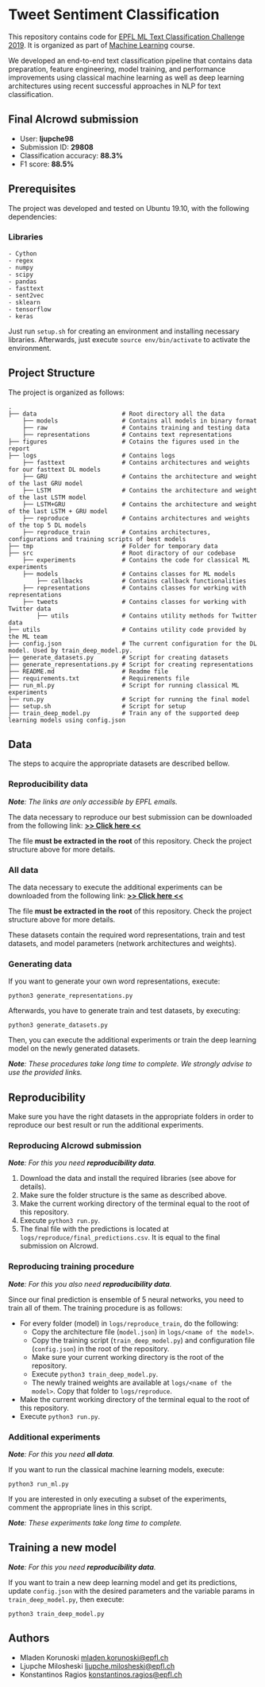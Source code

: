 # Tweet Sentiment Classification

This repository contains code for [EPFL ML Text Classification Challenge 2019](https://www.aicrowd.com/challenges/epfl-ml-text-classification-2019). It is organized as part of [Machine Learning](https://www.epfl.ch/labs/mlo/machine-learning-cs-433/) course.

We developed an end-to-end text classification pipeline that contains data preparation, feature engineering, model training, and performance improvements using classical machine learning as well as deep learning architectures using recent successful approaches in NLP for text classification.


## Final AIcrowd submission

 - User: **ljupche98**
 - Submission ID: **29808**
 - Classification accuracy: **88.3%**
 - F1 score: **88.5%**


## Prerequisites

The project was developed and tested on Ubuntu 19.10, with the following dependencies:

### Libraries

```
- Cython
- regex
- numpy
- scipy
- pandas
- fasttext
- sent2vec
- sklearn
- tensorflow
- keras
```

Just run `setup.sh` for creating an environment and installing necessary libraries. Afterwards, just execute `source env/bin/activate` to activate the environment.


## Project Structure

The project is organized as follows:

    .
    ├── data                        # Root directory all the data
        ├── models                  # Contains all models in binary format
        ├── raw                     # Contains training and testing data
        ├── representations         # Contains text representations
    ├── figures                     # Cotains the figures used in the report
    ├── logs                        # Contains logs
        ├── fasttext                # Contains architectures and weights for our fasttext DL models
        ├── GRU                     # Contains the architecture and weight of the last GRU model
        ├── LSTM                    # Contains the architecture and weight of the last LSTM model
        ├── LSTM+GRU                # Contains the architecture and weight of the last LSTM + GRU model
        ├── reproduce               # Contains architectures and weights of the top 5 DL models
        ├── reproduce_train         # Contains architectures, configurations and training scripts of best models
    ├── tmp                         # Folder for temporary data
    ├── src                         # Root diractory of our codebase
        ├── experiments             # Contains the code for classical ML experiments
        ├── models                  # Contains classes for ML models
            ├── callbacks           # Contains callback functionalities
        ├── representations         # Contains classes for working with representations
        ├── tweets                  # Contains classes for working with Twitter data
            ├── utils               # Contains utility methods for Twitter data
    ├── utils                       # Contains utility code provided by the ML team
    ├── config.json                 # The current configuration for the DL model. Used by train_deep_model.py.
    ├── generate_datasets.py        # Script for creating datasets
    ├── generate_representations.py # Script for creating representations
    ├── README.md                   # Readme file
    ├── requirements.txt            # Requirements file
    ├── run_ml.py                   # Script for running classical ML experiments
    ├── run.py                      # Script for running the final model
    ├── setup.sh                    # Script for setup
    ├── train_deep_model.py         # Train any of the supported deep learning models using config.json


## Data

The steps to acquire the appropriate datasets are described bellow. 

### Reproducibility data

***Note**: The links are only accessible by EPFL emails.*

The data necessary to reproduce our best submission can be downloaded from the following link: [**>> Click here <<**](https://drive.google.com/open?id=1lJj3EbVhRwUybW6zPg5e9KNXVwH3r1Mr)

The file **must be extracted in the root** of this repository. Check the project structure above for more details.

### All data

The data necessary to execute the additional experiments can be downloaded from the following link: [**>> Click here <<**](https://drive.google.com/open?id=1GPLV5NfMi2oBbWGuRclTJIYIPClyUTMW)

The file **must be extracted in the root** of this repository. Check the project structure above for more details.

These datasets contain the required word representations, train and test datasets, and model parameters (network architectures and weights).

### Generating data

If you want to generate your own word representations, execute:

```
python3 generate_representations.py
```

Afterwards, you have to generate train and test datasets, by executing:

```
python3 generate_datasets.py
```

Then, you can execute the additional experiments or train the deep learning model on the newly generated datasets.

***Note**: These procedures take long time to complete. We strongly advise to use the provided links.*


## Reproducibility

Make sure you have the right datasets in the appropriate folders in order to reproduce our best result or run the additional experiments.

### Reproducing AIcrowd submission

***Note**: For this you need **reproducibility data**.*

1. Download the data and install the required libraries (see above for details).
2. Make sure the folder structure is the same as described above.
3. Make the current working directory of the terminal equal to the root of this repository.
4. Execute ```python3 run.py```.
5. The final file with the predictions is located at ```logs/reproduce/final_predictions.csv```. It is equal to the final submission on AIcrowd.

### Reproducing training procedure

***Note**: For this you also need **reproducibility data**.*

Since our final prediction is ensemble of 5 neural networks, you need to train all of them. The training procedure is as follows:

* For every folder (model) in ```logs/reproduce_train```, do the following:
  * Copy the architecture file (```model.json```) in ```logs/<name of the model>```.
  * Copy the training script (```train_deep_model.py```) and configuration file (```config.json```) in the root of the repository.
  * Make sure your current working directory is the root of the repository.
  * Execute ```python3 train_deep_model.py```.
  * The newly trained weights are available at ```logs/<name of the model>```. Copy that folder to ```logs/reproduce```.
* Make the current working directory of the terminal equal to the root of this repository.
* Execute ```python3 run.py```.

### Additional experiments

***Note**: For this you need **all data**.*

If you want to run the classical machine learning models, execute:

```
python3 run_ml.py
```

If you are interested in only executing a subset of the experiments, comment the appropriate lines in this script.

***Note**: These experiments take long time to complete.*

## Training a new model

***Note**: For this you need **reproducibility data**.*

If you want to train a new deep learning model and get its predictions, update ```config.json``` with the desired parameters and the variable params in ```train_deep_model.py```, then execute:
```
python3 train_deep_model.py
```

## Authors

* Mladen Korunoski      mladen.korunoski@epfl.ch
* Ljupche Milosheski    ljupche.milosheski@epfl.ch
* Konstantinos Ragios   konstantinos.ragios@epfl.ch
